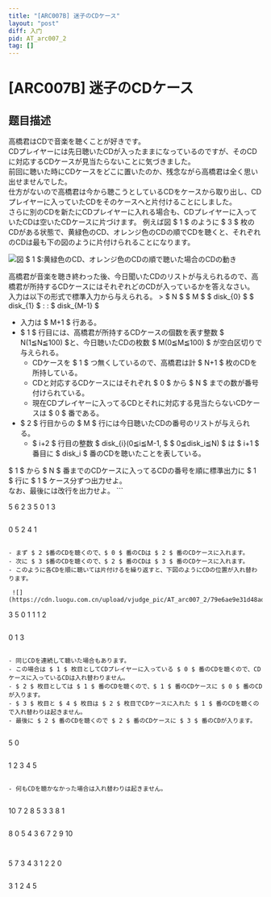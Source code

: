 ```yaml
---
title: "[ARC007B] 迷子のCDケース"
layout: "post"
diff: 入门
pid: AT_arc007_2
tag: []
---
```


# [ARC007B] 迷子のCDケース

## 题目描述

[problemUrl]: https://atcoder.jp/contests/arc007/tasks/arc007_2

 高橋君はCDで音楽を聴くことが好きです。  
 CDプレイヤーには先日聴いたCDが入ったままになっているのですが、そのCDに対応するCDケースが見当たらないことに気づきました。  
 前回に聴いた時にCDケースをどこに置いたのか、残念ながら高橋君は全く思い出せませんでした。  
 仕方がないので高橋君は今から聴こうとしているCDをケースから取り出し、CDプレイヤーに入っていたCDをそのケースへと片付けることにしました。  
 さらに別のCDを新たにCDプレイヤーに入れる場合も、CDプレイヤーに入っていたCDは空いたCDケースに片づけます。 例えば図 $ 1 $ のように $ 3 $ 枚のCDがある状態で、黄緑色のCD、オレンジ色のCDの順でCDを聴くと、それぞれのCDは最も下の図のように片付けられることになります。

 ![](https://cdn.luogu.com.cn/upload/vjudge_pic/AT_arc007_2/4547cc19cbb9fc4bb185e43ce2a3b6531b79ef03.png)図 $ 1 $:黄緑色のCD、オレンジ色のCDの順で聴いた場合のCDの動き

 

 高橋君が音楽を聴き終わった後、今日聞いたCDのリストが与えられるので、高橋君が所持するCDケースにはそれぞれどのCDが入っているかを答えなさい。 入力は以下の形式で標準入力から与えられる。 > $ N $ $ M $ $ disk_{0} $ $ disk_{1} $ : : $ disk_{M-1} $

- 入力は $ M+1 $ 行ある。
- $ 1 $ 行目には、高橋君が所持するCDケースの個数を表す整数 $ N(1≦N≦100) $と、今日聴いたCDの枚数 $ M(0≦M≦100) $ が空白区切りで与えられる。 
  - CDケースを $ 1 $ つ無くしているので、高橋君は計 $ N+1 $ 枚のCDを所持している。
  - CDと対応するCDケースにはそれぞれ $ 0 $ から $ N $ までの数が番号付けられている。
  - 現在CDプレイヤーに入ってるCDとそれに対応する見当たらないCDケースは $ 0 $ 番である。
- $ 2 $ 行目からの $ M $ 行には今日聴いたCDの番号のリストが与えられる。 
  - $ i+2 $ 行目の整数 $ disk_{i}(0≦i≦M-1, $ $ 0≦disk_i≦N) $ は $ i+1 $ 番目に $ disk_i $ 番のCDを聴いたことを表している。
 
 $ 1 $ から $ N $ 番までのCDケースに入ってるCDの番号を順に標準出力に $ 1 $ 行に $ 1 $ ケース分ずつ出力せよ。  
 なお、最後には改行を出力せよ。 ```

5 6
2
3
5
0
1
3
```

 ```

0
5
2
4
1
```

- まず $ 2 $番のCDを聴くので、$ 0 $ 番のCDは $ 2 $ 番のCDケースに入れます。
- 次に $ 3 $番のCDを聴くので、$ 2 $ 番のCDは $ 3 $ 番のCDケースに入れます。
- このように各CDを順に聴いては片付けるを繰り返すと、下図のようにCDの位置が入れ替わります。

 ![](https://cdn.luogu.com.cn/upload/vjudge_pic/AT_arc007_2/79e6ae9e31d48ad729b72242f7b2563b37618af4.png)

 ```

3 5
0
1
1
1
2
```

 ```

0
1
3
```

- 同じCDを連続して聴いた場合もあります。
- この場合は $ 1 $ 枚目としてCDプレイヤーに入っている $ 0 $ 番のCDを聴くので、CDケースに入っているCDは入れ替わりません。
- $ 2 $ 枚目としては $ 1 $ 番のCDを聴くので、$ 1 $ 番のCDケースに $ 0 $ 番のCDが入ります。
- $ 3 $ 枚目と $ 4 $ 枚目は $ 2 $ 枚目でCDケースに入れた $ 1 $ 番のCDを聴くので入れ替わりは起きません。
- 最後に $ 2 $ 番のCDを聴くので $ 2 $ 番のCDケースに $ 3 $ 番のCDが入ります。
 
```

5 0
```

 ```

1
2
3
4
5
```

- 何もCDを聴かなかった場合は入れ替わりは起きません。
 
```

10 7
2
8
5
3
3
8
1
```

 ```

8
0
5
4
3
6
7
2
9
10
```


```

5 7
3
4
3
1
2
2
0
```

 ```

3
1
2
4
5
```


